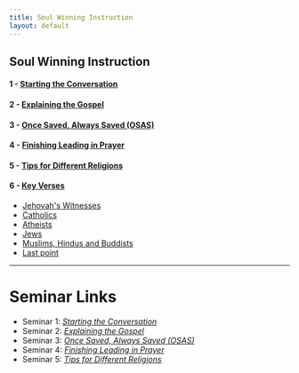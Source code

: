 ```yaml
---
title: Soul Winning Instruction
layout: default
---
```


## Soul Winning Instruction
#### 1 - [Starting the Conversation](/soulwinning/soulwinning-instruction/starting-the-conversation)
#### 2 - [Explaining the Gospel	](/soulwinning/soulwinning-instruction/explaining-the-gospel)
#### 3 - [Once Saved, Always Saved (OSAS)](/soulwinning/soulwinning-instruction/osas)
#### 4 - [Finishing Leading in Prayer](/soulwinning/soulwinning-instruction/lead-in-prayer)
#### 5 - [Tips for Different Religions](/soulwinning/soulwinning-instruction/religions)
#### 6 - [Key Verses](soulwinning/soulwinning-instruction/key-verses)
   * [Jehovah's Witnesses](/soulwinning/soulwinning-instruction/religions#jehovahs-witnesses)
   * [Catholics](/soulwinning/soulwinning-instruction/religions#catholics)
   * [Atheists](/soulwinning/soulwinning-instruction/religions#atheists)
   * [Jews](/soulwinning/soulwinning-instruction/religions#jews)
   * [Muslims, Hindus and Buddists](soulwinning/soulwinning-instruction/religion#muslims-hindus-and-buddists)
   * [Last point](soulwinning/soulwinning-instruction/religion#last-point)

---

# Seminar Links
*  Seminar 1: *[Starting the Conversation](https://www.youtube.com/watch?v=a2a0CmfBWRY&list=PLnnak9ni21Y9BMGOfr3XxAcGadBKC0lQj&index=2)*
* Seminar 2: *[Explaining the Gospel](https://www.youtube.com/watch?v=2Rf_Z1BeCcM&list=PLnnak9ni21Y9BMGOfr3XxAcGadBKC0lQj&index=3)*
* Seminar 3: *[Once Saved, Always Saved (OSAS)](https://www.youtube.com/watch?v=qWyLfuUkMBc&list=PLnnak9ni21Y9BMGOfr3XxAcGadBKC0lQj&index=5)*
* Seminar 4: *[Finishing Leading in Prayer](https://www.youtube.com/watch?v=lztNNIQ3eEc&list=PLnnak9ni21Y9BMGOfr3XxAcGadBKC0lQj&index=7)*
* Seminar 5: *[Tips for Different Religions](https://www.youtube.com/watch?v=S2mHrtu-DLs&list=PLnnak9ni21Y9BMGOfr3XxAcGadBKC0lQj&index=9)*
